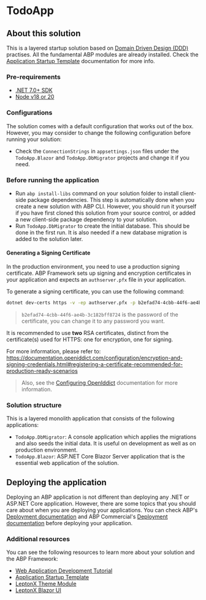 # TodoApp

## About this solution

This is a layered startup solution based on [Domain Driven Design (DDD)](https://docs.abp.io/en/abp/latest/Domain-Driven-Design) practises. All the fundamental ABP modules are already installed. Check the [Application Startup Template](https://docs.abp.io/en/commercial/latest/startup-templates/application/index) documentation for more info.

### Pre-requirements

* [.NET 7.0+ SDK](https://dotnet.microsoft.com/download/dotnet)
* [Node v18 or 20](https://nodejs.org/en)

### Configurations

The solution comes with a default configuration that works out of the box. However, you may consider to change the following configuration before running your solution:

* Check the `ConnectionStrings` in `appsettings.json` files under the `TodoApp.Blazor` and `TodoApp.DbMigrator` projects and change it if you need.

### Before running the application

* Run `abp install-libs` command on your solution folder to install client-side package dependencies. This step is automatically done when you create a new solution with ABP CLI. However, you should run it yourself if you have first cloned this solution from your source control, or added a new client-side package dependency to your solution.
* Run `TodoApp.DbMigrator` to create the initial database. This should be done in the first run. It is also needed if a new database migration is added to the solution later.

#### Generating a Signing Certificate

In the production environment, you need to use a production signing certificate. ABP Framework sets up signing and encryption certificates in your application and expects an `authserver.pfx` file in your application.

To generate a signing certificate, you can use the following command:

```bash
dotnet dev-certs https -v -ep authserver.pfx -p b2efad74-4cbb-44f6-ae4b-3c182bff8724
```

> `b2efad74-4cbb-44f6-ae4b-3c182bff8724` is the password of the certificate, you can change it to any password you want.

It is recommended to use **two** RSA certificates, distinct from the certificate(s) used for HTTPS: one for encryption, one for signing.

For more information, please refer to: https://documentation.openiddict.com/configuration/encryption-and-signing-credentials.html#registering-a-certificate-recommended-for-production-ready-scenarios

> Also, see the [Configuring OpenIddict](https://docs.abp.io/en/abp/latest/Deployment/Configuring-OpenIddict#production-environment) documentation for more information.

### Solution structure

This is a layered monolith application that consists of the following applications:

* `TodoApp.DbMigrator`: A console application which applies the migrations and also seeds the initial data. It is useful on development as well as on production environment.
* `TodoApp.Blazor`: ASP.NET Core Blazor Server application that is the essential web application of the solution.

## Deploying the application

Deploying an ABP application is not different than deploying any .NET or ASP.NET Core application. However, there are some topics that you should care about when you are deploying your applications. You can check ABP's [Deployment documentation](https://docs.abp.io/en/abp/latest/Deployment/Index) and ABP Commercial's [Deployment documentation](https://docs.abp.io/en/commercial/latest/startup-templates/application/deployment?UI=MVC&DB=EF&Tiered=No) before deploying your application.

### Additional resources

You can see the following resources to learn more about your solution and the ABP Framework:

* [Web Application Development Tutorial](https://docs.abp.io/en/commercial/latest/tutorials/book-store/part-1)
* [Application Startup Template](https://docs.abp.io/en/commercial/latest/startup-templates/application/index)
* [LeptonX Theme Module](https://docs.abp.io/en/commercial/latest/themes/lepton-x/index)
* [LeptonX Blazor UI](https://docs.abp.io/en/commercial/latest/themes/lepton-x/blazor?UI=BlazorServer)
